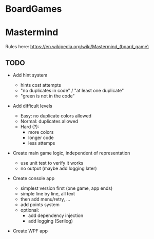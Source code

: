 # BoardGames

# Mastermind

Rules here:
https://en.wikipedia.org/wiki/Mastermind_(board_game)

## TODO

- Add hint system
  - hints cost attempts
  - "no duplicates in code" / "at least one duplicate"
  - "green is not in the code"

- Add difficult levels
  - Easy: no duplicate colors allowed
  - Normal: duplicates allowed
  - Hard (?): 
    - more colors
    - longer code
    - less attemps

- Create main game logic, independent of representation
  - use unit test to verify it works
  - no output (maybe add logging later)
- Create console app
  - simplest version first (one game, app ends)
  - simple line by line, all text
  - then add menu/retry, ...
  - add points system
  - optional: 
    - add dependency injection
    - add logging (Serilog)
- Create WPF app    